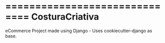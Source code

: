 ==============================
        CosturaCriativa
==============================
eCommerce Project made using Django - Uses cookiecutter-django as base.